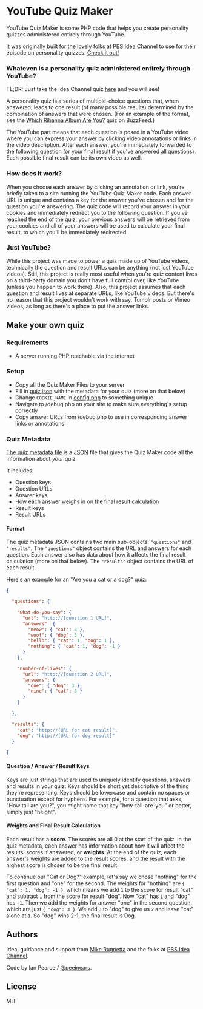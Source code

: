 YouTube Quiz Maker
==================

YouTube Quiz Maker is some PHP code that helps you create personality quizzes administered entirely through YouTube.

It was originally built for the lovely folks at [PBS Idea Channel](https://www.youtube.com/user/pbsideachannel) to use for their episode on personality quizzes. [Check it out!](https://www.youtube.com/watch?v=rI4kdTFTZfc)

### Whateven is a personality quiz administered entirely through YouTube?

TL;DR: Just take the Idea Channel quiz [here](https://www.youtube.com/watch?v=rI4kdTFTZfc) and you will see!

A personality quiz is a series of multiple-choice questions that, when answered, leads to one result (of many possible results) determined by the combination of answers that were chosen. (For an example of the format, see the [Which Rihanna Album Are You?](http://www.buzzfeed.com/kelleydunlap/which-rihanna-album-are-you) quiz on BuzzFeed.)

The YouTube part means that each question is posed in a YouTube video where you can express your answer by clicking video annotations or links in the video description. After each answer, you're immediately forwarded to the following question (or your final result if you've answered all questions). Each possible final result can be its own video as well.

### How does it work?

When you choose each answer by clicking an annotation or link, you're briefly taken to a site running the YouTube Quiz Maker code. Each answer URL is unique and contains a key for the answer you've chosen and for the question you're answering. The quiz code will record your answer in your cookies and immediately redirect you to the following question. If you've reached the end of the quiz, your previous answers will be retrieved from your cookies and all of your answers will be used to calculate your final result, to which you'll be immediately redirected.

### Just YouTube?

While this project was made to power a quiz made up of YouTube videos, technically the question and result URLs can be anything (not just YouTube videos). Still, this project is really most useful when you're quiz content lives on a third-party domain you don't have full control over, like YouTube (unless you happen to work there). Also, this project assumes that each question and result lives at separate URLs, like YouTube videos. But there's no reason that this project wouldn't work with say, Tumblr posts or Vimeo videos, as long as there's a place to put the answer links.

## Make your own quiz

### Requirements

 - A server running PHP reachable via the internet

### Setup

 - Copy all the Quiz Maker Files to your server
 - Fill in [quiz.json](https://github.com/peeinears/youtube-quiz-maker/blob/master/quiz.json) with the metadata for your quiz (more on that below)
 - Change `COOKIE_NAME` in [config.php](https://github.com/peeinears/youtube-quiz-maker/blob/master/config.php) to something unique
 - Navigate to /debug.php on your site to make sure everything's setup correctly
 - Copy answer URLs from /debug.php to use in corresponding answer links or annotations

### Quiz Metadata

[The quiz metadata file](https://github.com/peeinears/youtube-quiz-maker/blob/master/quiz.json) is a [JSON](http://www.json.org/) file that gives the Quiz Maker code all the information about _your_ quiz.

It includes:

 - Question keys
 - Question URLs
 - Answer keys
 - How each answer weighs in on the final result calculation
 - Result keys
 - Result URLs

#### Format

The quiz metadata JSON contains two main sub-objects: `"questions"` and `"results"`. The `"questions"` object contains the URL and answers for each question. Each answer also has data about how it affects the final result calculation (more on that below). The `"results"` object contains the URL of each result.

Here's an example for an "Are you a cat or a dog?" quiz:

```json
{

  "questions": {

    "what-do-you-say": {
      "url": "http://[question 1 URL]",
      "answers": {
        "meow": { "cat": 3 },
        "woof": { "dog": 3 },
        "hello": { "cat": 1, "dog": 1 },
        "nothing": { "cat": 1, "dog": -1 }
      }
    },

    "number-of-lives": {
      "url": "http://[question 2 URL]",
      "answers": {
        "one": { "dog": 3 },
        "nine": { "cat": 3 }
      }
    }

  },

  "results": {
    "cat": "http://[URL for cat result]",
    "dog": "http://[URL for dog result]"
  }

}
```

#### Question / Answer / Result Keys

Keys are just strings that are used to uniquely identify questions, answers and results in your quiz. Keys should be short yet descriptive of the thing they're representing. Keys should be lowercase and contain no spaces or punctuation except for hyphens. For example, for a question that asks, "How tall are you?", you might name that key "how-tall-are-you" or better, simply just "height".

#### Weights and Final Result Calculation

Each result has a __score__. The scores are all 0 at the start of the quiz. In the quiz metadata, each answer has information about how it will affect the results' scores if answered, or __weights__. At the end of the quiz, each answer's weights are added to the result scores, and the result with the highest score is chosen to be the final result.

To continue our "Cat or Dog?" example, let's say we chose "nothing" for the first question and "one" for the second. The weights for "nothing" are `{ "cat": 1, "dog": -1 }`, which means we add `1` to the score for result "cat" and subtract `1` from the score for result "dog". Now "cat" has `1` and "dog" has `-1`.  Then we add the weights for answer "one" in the second question, which are just `{ "dog": 3 }`. We add `3` to "dog" to give us `2` and leave "cat" alone at `1`. So "dog" wins 2-1, the final result is Dog.

## Authors

Idea, guidance and support from [Mike Rugnetta](https://twitter.com/mikerugnetta) and the folks at [PBS Idea Channel](https://www.youtube.com/user/pbsideachannel).

Code by Ian Pearce / [@peeinears](https://github.com/peeinears).

## License

MIT
